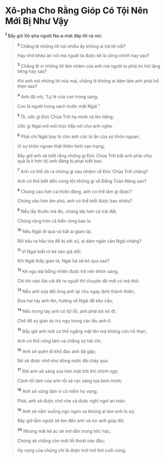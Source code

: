 # Xô-pha Cho Rằng Gióp Có Tội Nên Mới Bị Như Vậy
<sup><b>1</b></sup> Bấy giờ Xô-pha người Na-a-mát đáp lời và nói:


> <sup><b>2</b></sup> Chẳng lẽ những lời nói nhiều ấy không ai trả lời nổi?
>


> Hay nhờ khéo ăn nói mà người ta được kể là công chính hay sao?
>


> <sup><b>3</b></sup> Chẳng lẽ vì những lời lảm nhảm của anh mà người ta phải im hơi lặng tiếng hay sao?
>


> Khi anh nói những lời mỉa mai, chẳng lẽ không ai dám làm anh phải hổ thẹn sao?
>


> <sup><b>4</b></sup> Anh đã nói, “Lý lẽ của con trong sáng;
>


> Con là người trong sạch trước mắt Ngài.”
>


> <sup><b>5</b></sup> Ôi, ước gì Đức Chúa Trời hạ mình và lên tiếng;
>


> Ước gì Ngài mở môi trực tiếp nói cho anh nghe.
>


> <sup><b>6</b></sup> Phải chi Ngài bày tỏ cho anh các bí ẩn của sự khôn ngoan,
>


> Vì sự khôn ngoan thật thiên hình vạn trạng;
>


> Bấy giờ anh sẽ biết rằng những gì Đức Chúa Trời bắt anh phải chịu quả là ít hơn tội anh đáng bị phạt biết bao.
>


> <sup><b>7</b></sup> Anh có thể dò ra những gì sâu nhiệm về Đức Chúa Trời chăng?
>


> Anh có thể biết đến cùng tột những gì về Đấng Toàn Năng sao?
>


> <sup><b>8</b></sup> Chúng cao hơn cả thiên đàng, anh có thể làm gì được?
>


> Chúng sâu hơn âm phủ, anh có thể biết được bao nhiêu?
>


> <sup><b>9</b></sup> Nếu lấy thước mà đo, chúng dài hơn cả trái đất,
>


> Chúng rộng hơn cả biển rộng bao la.
>


> <sup><b>10</b></sup> Nếu Ngài đi qua và bắt ai giam lại,
>


> Rồi kêu ra hầu tòa để bị xét xử, ai dám ngăn cản Ngài chăng?
>


> <sup><b>11</b></sup> Vì Ngài biết rõ kẻ nào giả dối;
>


> Khi Ngài thấy gian tà, Ngài há sẽ bỏ qua sao?
>


> <sup><b>12</b></sup> Kẻ ngu dại bỗng nhiên được trở nên khôn sáng,
>


> Chỉ khi nào lừa cái đẻ ra người thì chuyện đó mới có mà thôi.
>


> <sup><b>13</b></sup> Nếu anh sửa đổi lòng anh lại cho ngay lành thánh thiện,
>


> Đưa hai tay anh lên, hướng về Ngài để kêu cầu;
>


> <sup><b>14</b></sup> Nếu trong tay anh có tội lỗi, anh phải bỏ nó đi;
>


> Chớ để sự gian ác trú ngụ trong các lều anh ở.
>


> <sup><b>15</b></sup> Bấy giờ anh mới có thể ngẩng mặt lên mà không còn hổ thẹn;
>


> Anh có thể vững tâm và chẳng sợ hãi chi;
>


> <sup><b>16</b></sup> Anh sẽ quên đi khổ đau anh đã gặp;
>


> Nó sẽ được nhớ như dòng nước đã chảy qua.
>


> <sup><b>17</b></sup> Đời anh sẽ sáng sủa hơn mặt trời khi chính ngọ;
>


> Cảnh tối tăm của anh rồi sẽ rực sáng tựa bình minh;
>


> <sup><b>18</b></sup> Anh sẽ vững tâm vì có niềm hy vọng;
>


> Phải, anh sẽ được chở che và được nghỉ ngơi an toàn.
>


> <sup><b>19</b></sup> Anh sẽ nằm xuống ngủ ngon và không ai làm anh lo sợ;
>


> Bấy giờ lắm người sẽ tìm đến anh và xin anh giúp đỡ;
>


> <sup><b>20</b></sup> Nhưng mắt kẻ ác sẽ mờ dần trong hốc hác;
>


> Chúng sẽ chẳng còn một lối thoát nào đâu;
>


> Hy vọng của chúng chỉ là được trút hơi thở cuối cùng.
>